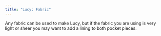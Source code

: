 ```yaml
---
title: "Lucy: Fabric"
---
```


Any fabric can be used to make Lucy, but if the fabric you are using is very light or sheer you may want to add a lining to both pocket pieces.
